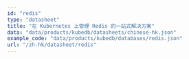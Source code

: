 ```yaml
---
id: "redis"
type: "datasheet"
title: "在 Kubernetes 上管理 Redis 的一站式解决方案"
data: "data/products/kubedb/datasheets/chinese-hk.json"
example_code: "data/products/kubedb/databases/redis.json"
url: "/zh-hk/datasheet/redis"
---
```

